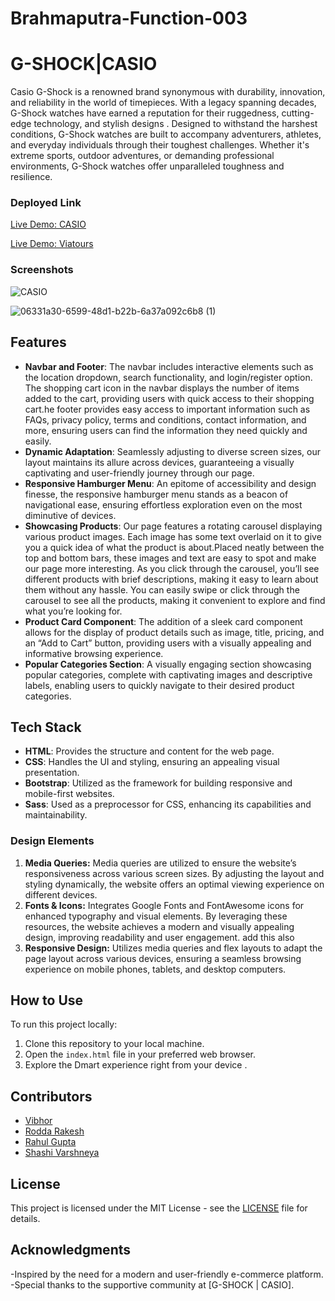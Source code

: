 # Brahmaputra-Function-003
# G-SHOCK|CASIO
Casio G-Shock is a renowned brand synonymous with durability, innovation, and reliability in the world of timepieces. With a legacy spanning decades, G-Shock watches have earned a reputation for their ruggedness, cutting-edge technology, and stylish designs . Designed to withstand the harshest conditions, G-Shock watches are built to accompany adventurers, athletes, and everyday individuals through their toughest challenges. Whether it's extreme sports, outdoor adventures, or demanding professional environments, G-Shock watches offer unparalleled toughness and resilience.

### Deployed Link

[Live Demo: CASIO](https://casio-india.netlify.app/)

[Live Demo: Viatours](https://viatour.netlify.app/)

### Screenshots
![CASIO](https://github.com/vibhor121/Brahmaputra-Function-003/assets/154576489/a75205f8-361a-432a-ae56-2eb9f1c8358e)

![06331a30-6599-48d1-b22b-6a37a092c6b8 (1)](https://github.com/vibhor121/Brahmaputra-Function-003/assets/154576489/f4e49935-a378-4a48-95bc-1c8d5bedf574)



## Features

- **Navbar and Footer**:
  The navbar includes interactive elements such as the location dropdown, search functionality, and login/register option. The shopping cart icon in the navbar displays the number of items added to the cart, providing users with quick access to their shopping cart.he footer provides easy access to important information such as FAQs, privacy policy, terms and conditions, contact information, and more, ensuring users can find the information they need quickly and easily.
- **Dynamic Adaptation**: Seamlessly adjusting to diverse screen sizes, our layout maintains its allure across devices, guaranteeing a visually captivating and user-friendly journey through our page.
- **Responsive Hamburger Menu**:
  An epitome of accessibility and design finesse, the responsive hamburger menu stands as a beacon of navigational ease, ensuring effortless exploration even on the most diminutive of devices.
- **Showcasing Products**:
  Our page features a rotating carousel displaying various product images. Each image has some text overlaid on it to give you a quick idea of what the product is about.Placed neatly between the top and bottom bars, these images and text are easy to spot and make our page more interesting. As you click through the carousel, you’ll see different products with brief descriptions, making it easy to learn about them without any hassle.
  You can easily swipe or click through the carousel to see all the products, making it convenient to explore and find what you’re looking for.
- **Product Card Component**:
  The addition of a sleek card component allows for the display of product details such as image, title, pricing, and an “Add to Cart” button, providing users with a visually appealing and informative browsing experience.
- **Popular Categories Section**:
  A visually engaging section showcasing popular categories, complete with captivating images and descriptive labels, enabling users to quickly navigate to their desired product categories.

## Tech Stack

- **HTML**: Provides the structure and content for the web page.
- **CSS**: Handles the UI and styling, ensuring an appealing visual presentation.
- **Bootstrap**: Utilized as the framework for building responsive and mobile-first websites.
- **Sass**: Used as a preprocessor for CSS, enhancing its capabilities and maintainability.

### Design Elements

1. **Media Queries:**
   Media queries are utilized to ensure the website’s responsiveness across various screen sizes. By adjusting the layout and styling dynamically, the website offers an optimal viewing experience on different devices.
2. **Fonts & Icons:**
   Integrates Google Fonts and FontAwesome icons for enhanced typography and visual elements. By leveraging these resources, the website achieves a modern and visually appealing design, improving readability and user engagement.
   add this also
3. **Responsive Design:**
   Utilizes media queries and flex layouts to adapt the page layout across various devices, ensuring a seamless browsing experience on mobile phones, tablets, and desktop computers.

## How to Use

To run this project locally:

1. Clone this repository to your local machine.
2. Open the `index.html` file in your preferred web browser.
3. Explore the Dmart experience right from your device .
   
## Contributors
- [Vibhor](https://github.com/vibhor121)
- [Rodda Rakesh](https://github.com/RtoRakesh)
- [Rahul Gupta](https://github.com/Rahul8945)
- [Shashi Varshneya](https://github.com/whyshashi)

## License

This project is licensed under the MIT License - see the [LICENSE](LICENSE) file for details.

## Acknowledgments

-Inspired by the need for a modern and user-friendly e-commerce platform.
-Special thanks to the supportive community at [G-SHOCK | CASIO].
